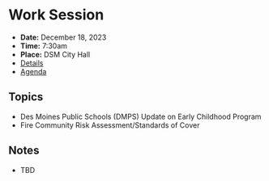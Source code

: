 # Work Session

- **Date:** December 18, 2023
- **Time:** 7:30am
- **Place:** DSM City Hall
- [Details](https://www.dsm.city/citycouncil_detail_T60_R2690.php)
- [Agenda](https://councildocs.dsm.city/agendas/2023/20231218CouncilWorkSession.pdf)

## Topics

- Des Moines Public Schools (DMPS) Update on Early Childhood Program
- Fire Community Risk Assessment/Standards of Cover 

## Notes

- TBD
